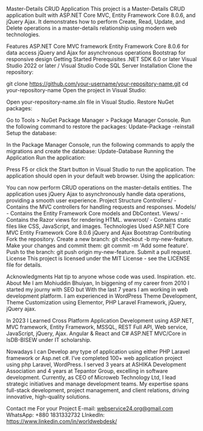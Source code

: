 Master-Details CRUD Application
This project is a Master-Details CRUD application built with ASP.NET Core MVC, Entity Framework Core 8.0.6, and jQuery Ajax. It demonstrates how to perform Create, Read, Update, and Delete operations in a master-details relationship using modern web technologies.

Features
ASP.NET Core MVC framework
Entity Framework Core 8.0.6 for data access
jQuery and Ajax for asynchronous operations
Bootstrap for responsive design
Getting Started
Prerequisites
.NET SDK 6.0 or later
Visual Studio 2022 or later / Visual Studio Code
SQL Server
Installation
Clone the repository:

git clone https://github.com/your-username/your-repository-name.git
cd your-repository-name
Open the project in Visual Studio:

Open your-repository-name.sln file in Visual Studio.
Restore NuGet packages:

Go to Tools > NuGet Package Manager > Package Manager Console.
Run the following command to restore the packages:
Update-Package -reinstall
Setup the database:

In the Package Manager Console, run the following commands to apply the migrations and create the database:
Update-Database
Running the Application
Run the application:

Press F5 or click the Start button in Visual Studio to run the application.
The application should open in your default web browser.
Using the application:

You can now perform CRUD operations on the master-details entities.
The application uses jQuery Ajax to asynchronously handle data operations, providing a smooth user experience.
Project Structure
Controllers/ - Contains the MVC controllers for handling requests and responses.
Models/ - Contains the Entity Framework Core models and DbContext.
Views/ - Contains the Razor views for rendering HTML.
wwwroot/ - Contains static files like CSS, JavaScript, and images.
Technologies Used
ASP.NET Core MVC
Entity Framework Core 8.0.6
jQuery and Ajax
Bootstrap
Contributing
Fork the repository.
Create a new branch: git checkout -b my-new-feature.
Make your changes and commit them: git commit -m 'Add some feature'.
Push to the branch: git push origin my-new-feature.
Submit a pull request.
License
This project is licensed under the MIT License - see the LICENSE file for details.

Acknowledgments
Hat tip to anyone whose code was used.
Inspiration.
etc.
About Me
I am Mohiuddin Bhuiyan, In biggening of my career from 2010 I started my journy with SEO but With the last 7 years I am working in web development platform. I am experienced in WordPress Theme Development, Theme Customization using Elementor, PHP Laravel Framework, jQuery, jQuery ajax.

In 2023 I Learned Cross Platform Application Development using ASP.NET, MVC framework, Entity Framework, MSSQL, REST Full API, Web service, JavaScript, jQuery, Ajax. Angular & React and C# ASP.NET MVC/Core in IsDB-BISEW under IT scholarship.

Nowadays I can Develop any type of application using either PHP Laravel framework or Asp.net c#. I’ve completed 100+ web application project using php Laravel, WordPress. I served 3 years at ASHIKA Development Association and 4 years at Tepantor Group, excelling in software development. Currently, as CEO of Microweb Technology Ltd, I lead strategic initiatives and manage development teams. My expertise spans full-stack development, project management, and client relations, driving innovative, high-quality solutions.

Contact me For your Project
E-mail: webservice24.org@gmail.com
WhatsApp: +880 1831332732
LInkedIn: https://www.linkedin.com/in/worldwebdesk/
